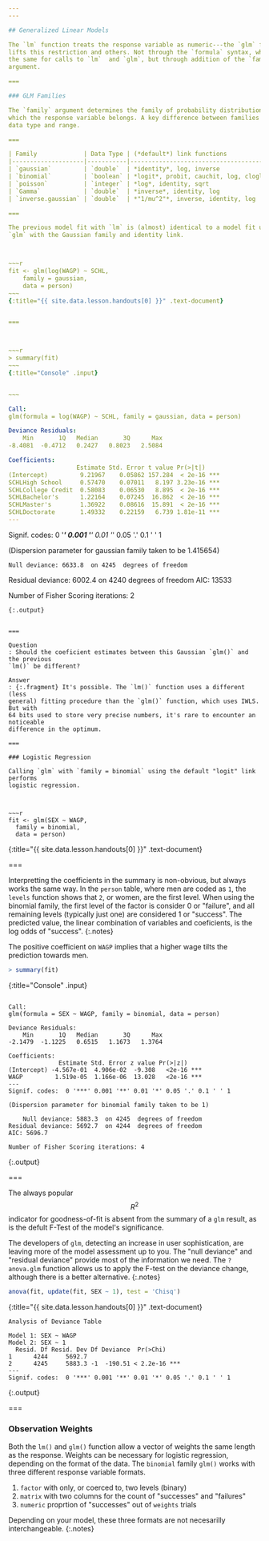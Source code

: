```yaml
---
---

## Generalized Linear Models

The `lm` function treats the response variable as numeric---the `glm` function
lifts this restriction and others. Not through the `formula` syntax, which is
the same for calls to `lm`  and `glm`, but through addition of the `family`
argument.

===

### GLM Families

The `family` argument determines the family of probability distributions in
which the response variable belongs. A key difference between families is the
data type and range.

===

| Family             | Data Type | (*default*) link functions             |
|--------------------|-----------|----------------------------------------|
| `gaussian`         | `double`  | *identity*, log, inverse               |
| `binomial`         | `boolean` | *logit*, probit, cauchit, log, cloglog |
| `poisson`          | `integer` | *log*, identity, sqrt                  |
| `Gamma`            | `double`  | *inverse*, identity, log               |
| `inverse.gaussian` | `double`  | *"1/mu^2"*, inverse, identity, log     |

===

The previous model fit with `lm` is (almost) identical to a model fit using
`glm` with the Gaussian family and identity link.



~~~r
fit <- glm(log(WAGP) ~ SCHL,
    family = gaussian,
    data = person)
~~~
{:title="{{ site.data.lesson.handouts[0] }}" .text-document}


===



~~~r
> summary(fit)
~~~
{:title="Console" .input}


~~~

Call:
glm(formula = log(WAGP) ~ SCHL, family = gaussian, data = person)

Deviance Residuals: 
    Min       1Q   Median       3Q      Max  
-8.4081  -0.4712   0.2427   0.8023   2.5084  

Coefficients:
                   Estimate Std. Error t value Pr(>|t|)    
(Intercept)         9.21967    0.05862 157.284  < 2e-16 ***
SCHLHigh School     0.57470    0.07011   8.197 3.23e-16 ***
SCHLCollege Credit  0.58083    0.06530   8.895  < 2e-16 ***
SCHLBachelor's      1.22164    0.07245  16.862  < 2e-16 ***
SCHLMaster's        1.36922    0.08616  15.891  < 2e-16 ***
SCHLDoctorate       1.49332    0.22159   6.739 1.81e-11 ***
---
```

Signif. codes:  0 '***' 0.001 '**' 0.01 '*' 0.05 '.' 0.1 ' ' 1

(Dispersion parameter for gaussian family taken to be 1.415654)

    Null deviance: 6633.8  on 4245  degrees of freedom
Residual deviance: 6002.4  on 4240  degrees of freedom
AIC: 13533

Number of Fisher Scoring iterations: 2
~~~
{:.output}


===

Question
: Should the coeficient estimates between this Gaussian `glm()` and the previous
`lm()` be different?

Answer
: {:.fragment} It's possible. The `lm()` function uses a different (less
general) fitting procedure than the `glm()` function, which uses IWLS. But with
64 bits used to store very precise numbers, it's rare to encounter an noticeable
difference in the optimum.

===

### Logistic Regression

Calling `glm` with `family = binomial` using the default "logit" link performs
logistic regression.



~~~r
fit <- glm(SEX ~ WAGP,
  family = binomial,
  data = person)
~~~
{:title="{{ site.data.lesson.handouts[0] }}" .text-document}


===

Interpretting the coefficients in the summary is non-obvious, but always works
the same way. In the `person` table, where men are coded as `1`, the `levels`
function shows that `2`, or women, are the first level. When using the binomial
family, the first level of the factor is consider 0 or "failure", and all remaining
levels (typically just one) are considered 1 or "success". The predicted value, the linear combination of variables and coeficients, is the log odds of "success".
{:.notes}

The positive coefficient on `WAGP` implies that a higher wage tilts the
prediction towards men.



~~~r
> summary(fit)
~~~
{:title="Console" .input}


~~~

Call:
glm(formula = SEX ~ WAGP, family = binomial, data = person)

Deviance Residuals: 
    Min       1Q   Median       3Q      Max  
-2.1479  -1.1225   0.6515   1.1673   1.3764  

Coefficients:
              Estimate Std. Error z value Pr(>|z|)    
(Intercept) -4.567e-01  4.906e-02  -9.308   <2e-16 ***
WAGP         1.519e-05  1.166e-06  13.028   <2e-16 ***
---
Signif. codes:  0 '***' 0.001 '**' 0.01 '*' 0.05 '.' 0.1 ' ' 1

(Dispersion parameter for binomial family taken to be 1)

    Null deviance: 5883.3  on 4245  degrees of freedom
Residual deviance: 5692.7  on 4244  degrees of freedom
AIC: 5696.7

Number of Fisher Scoring iterations: 4
~~~
{:.output}


===

The always popular $$R^2$$ indicator for goodness-of-fit is absent from the
summary of a `glm` result, as is the defult F-Test of the model's significance.

The developers of `glm`, detecting an increase in user sophistication, are
leaving more of the model assessment up to you. The "null deviance" and
"residual deviance" provide most of the information we need. The `?anova.glm`
function allows us to apply the F-test on the deviance change, although there is
a better alternative.
{:.notes}



~~~r
anova(fit, update(fit, SEX ~ 1), test = 'Chisq')
~~~
{:title="{{ site.data.lesson.handouts[0] }}" .text-document}


~~~
Analysis of Deviance Table

Model 1: SEX ~ WAGP
Model 2: SEX ~ 1
  Resid. Df Resid. Dev Df Deviance  Pr(>Chi)    
1      4244     5692.7                          
2      4245     5883.3 -1  -190.51 < 2.2e-16 ***
---
Signif. codes:  0 '***' 0.001 '**' 0.01 '*' 0.05 '.' 0.1 ' ' 1
~~~
{:.output}


===

### Observation Weights

Both the `lm()` and `glm()` function allow a vector of weights the same length
as the response. Weights can be necessary for logistic regression, depending on
the format of the data. The `binomial` family `glm()` works with three different
response variable formats.

1. `factor` with only, or coerced to, two levels (binary)
1. `matrix` with two columns for the count of "successes" and "failures"
1. `numeric` proprtion of "successes" out of `weights` trials

Depending on your model, these three formats are not necesarilly
interchangeable.
{:.notes}
